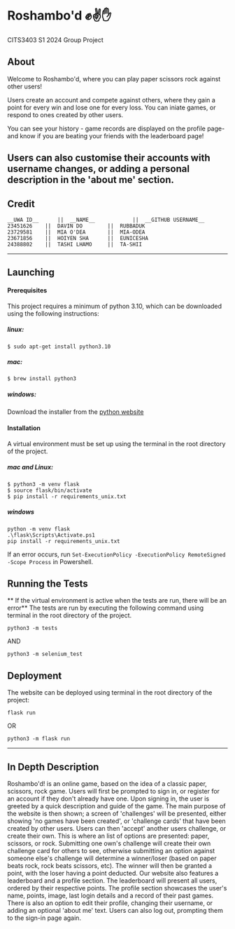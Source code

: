 # Roshambo'd ✊✌️✋
CITS3403 S1 2024 Group Project

## About
Welcome to Roshambo'd, where you can play paper scissors rock against other users! 

Users create an account and compete against others, where they gain a point for every win and lose one for every loss. 
You can iniate games, or respond to ones created by other users.

You can see your history - game records are displayed on the profile page- and know if you are beating your friends with 
the leaderboard page! 

Users can also customise their accounts with username changes, or adding a personal description in the 'about me' section.
---
## Credit
    __UWA ID__      ||  __NAME__            ||  __GITHUB USERNAME__   
    23451626    ||  DAVIN DO        ||  RUBBADUK
    23729581    ||  MIA O'DEA       ||  MIA-ODEA
    23671856    ||  HOIYEN SHA      ||  EUNICESHA
    24388802    ||  TASHI LHAMO     ||  TA-SHII

---
## Launching
#### Prerequisites
[//]: # (Should check what version of python is actually needed)
This project requires a minimum of python 3.10, which can be downloaded using the following instructions:
##### linux:
```
$ sudo apt-get install python3.10
```
##### mac:
```
$ brew install python3
```
##### windows:
Download the installer from the [python website](https://www.python.org/downloads/windows/)

#### Installation
A virtual environment must be set up using the terminal in the root directory of the project.
##### mac and Linux:
```
$ python3 -m venv flask
$ source flask/bin/activate
$ pip install -r requirements_unix.txt
```
##### windows
```
python -m venv flask
.\flask\Scripts\Activate.ps1
pip install -r requirements_unix.txt
```
If an error occurs, run `Set-ExecutionPolicy -ExecutionPolicy RemoteSigned -Scope Process` in Powershell.

## Running the Tests
** If the virtual environment is active when the tests are run, there will be an error**
The tests are run by executing the following command using terminal in the root directory of the project.
```
python3 -m tests
```
AND
```
python3 -m selenium_test
```
[//]: # (or whatever the selenium test is actually called)

## Deployment
The website can be deployed using terminal in the root directory of the project:
```
flask run
```
OR
```
python3 -m flask run
```
---
## In Depth Description
Roshambo'd! is an online game, based on the idea of a classic paper, scissors,
rock game. Users will first be prompted to sign in, or register for an account
if they don't already have one.
Upon signing in, the user is greeted by a quick description and guide of the game. The main purpose of the website is then shown; a screen of 'challenges' will be presented, either showing 'no games have been created', or 'challenge cards' that have been created by other users. Users can then 'accept' another users challenge, or create their own.
This is where an list of options are presented: paper, scissors, or rock. Submitting one own's challenge will create their own challenge card for others to see, otherwise submitting an option against someone else's challenge will determine a winner/loser (based on paper beats rock, rock beats scissors, etc).
The winner will then be granted a point, with the loser having a point deducted.
Our website also features a leaderboard and a profile section. The leaderboard will present all users, ordered by their respective points.
The profile section showcases the user's name, points, image, last login details and a record of their past games. There is also an option to edit their profile, changing their username, or adding an optional 'about me' text.
Users can also log out, prompting them to the sign-in page again.
